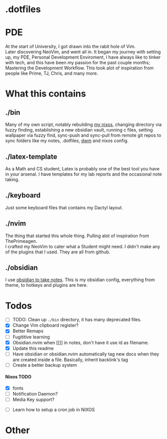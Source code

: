 # .dotfiles

# PDE
At the start of University, I got drawn into the rabit hole of Vim.<br>
Later discovering NeoVim, and went all in. It began my journey with setting up, 
my PDE, Personal Development Enviroment, I have always like to tinker with tech,
and this have been my passion for the past couple months; Mastering the Development
Workflow. This took alot of inspiration from people like Prime, TJ, Chris, and many more.

# What this contains

## ./bin
Many of my own script, notably rebuilding [my nixos](https://github.com/DHSYan/nixos), changing directory via
fuzzy finding, establishing a new obsidian vault, running c files, 
setting wallpaper via fuzzy find, sync-push and sync-pull from remote git 
repos to sync folders like my notes, .dotfiles, [dwm](https://github.com/DHSYan/dwm) and nixos config.


## ./latex-template
As a Math and CS student, Latex is probably one of the best tool you have in
your arsenal. I have templates for my lab reports and the occasional note 
taking.

## ./keyboard
Just some keyboard files that contains my Dactyl layout.

## ./nvim
The thing that started this whole thing.
Pulling alot of inspiration from ThePrimeagen. <br>
I crafted my NeoVim to cater what a Student might need. 
I didn't make any of the plugins that I used. They are all from github.

## ./obsidian
I use [obsidian to take notes](https://youtu.be/aIoEQC7w_UI?si=Eg_a7PG9J46pzIcw). 
This is my obsidian config, everything from theme, to hotkeys and plugins are 
here.


# Todos
- [ ] TODO: Clean up `./bin` directory, it has many deprecated files.
- [x] Change Vim clipboard register?
- [x] Better Remaps
- [ ] Fugititive learning
- [x] Obsidian.nvim when [[]] in notes, don't have it use id as filename.
- [x] Update this readme
- [ ] Have obsidian or obsidian.nvim automatically tag new docs when they are 
      created inside a file. Basically, inherit backlink's tag
- [ ] Create a better backup system

<!-- #### DWM TODO -->
<!-- - [x] better dwm bar or rice dwm in general? -->
<!-- - [x] make window manager rules for wezterm, google browser. -->
<!-- - [ ] Screen Lock? -->

#### Nixos TODO
- [x] fonts
- [ ] Notification Daemon?
- [ ] Media Key support?
<!-- - [ ] How to configure multiple screen with startx? -->
- [ ] Learn how to setup a cron job in NIXOS


# Other
